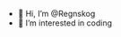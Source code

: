 - 👋 Hi, I’m @Regnskog
- 👀 I’m interested in coding
<!---
Regnskog/Regnskog is a ✨ special ✨ repository because its `README.md` (this file) appears on your GitHub profile.
You can click the Preview link to take a look at your changes.
--->
